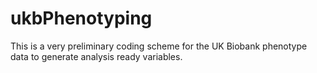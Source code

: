 # ukbPhenotyping
This is a very preliminary coding scheme for the UK Biobank phenotype data to generate analysis ready variables.
